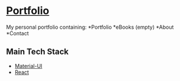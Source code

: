 # [Portfolio](https://ditisanton.nl)

My personal portfolio containing:
*Portfolio
*eBooks (empty)
*About
*Contact

## Main Tech Stack
* [Material-UI](http://callemall.github.io/material-ui/)
* [React](https://facebook.github.io/react/)
